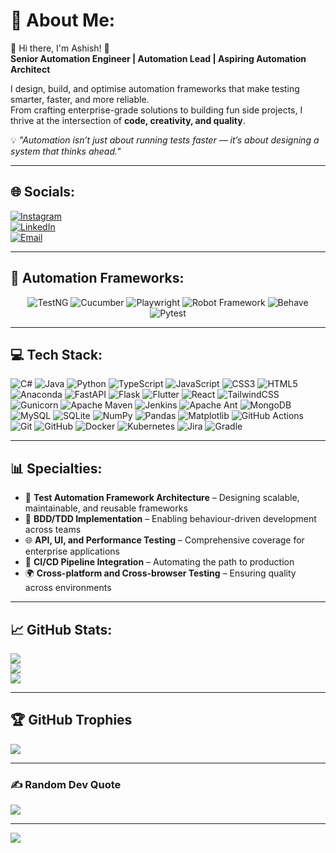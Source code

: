 # 💫 About Me:
🚀 Hi there, I'm Ashish! 👋  
**Senior Automation Engineer | Automation Lead | Aspiring Automation Architect**  

I design, build, and optimise automation frameworks that make testing smarter, faster, and more reliable.  
From crafting enterprise-grade solutions to building fun side projects, I thrive at the intersection of **code, creativity, and quality**.  

💡 *"Automation isn’t just about running tests faster — it’s about designing a system that thinks ahead."*

---

## 🌐 Socials:
[![Instagram](https://img.shields.io/badge/Instagram-%23E4405F.svg?logo=Instagram&logoColor=white)](https://instagram.com/ashish_khandelwal01)  
[![LinkedIn](https://img.shields.io/badge/LinkedIn-%230077B5.svg?logo=linkedin&logoColor=white)](https://linkedin.com/in/ashish-khandelwal-02210059)  
[![Email](https://img.shields.io/badge/Email-D14836?logo=gmail&logoColor=white)](mailto:ashishkhandelwal01@hotmail.com)  

---

## 🧩 Automation Frameworks:
<p align="center">
  <img src="https://img.shields.io/badge/TestNG-%23FF6F00.svg?style=for-the-badge&logo=java&logoColor=white" alt="TestNG"/>
  <img src="https://img.shields.io/badge/Cucumber-23D96C.svg?style=for-the-badge&logo=cucumber&logoColor=white" alt="Cucumber"/>
  <img src="https://img.shields.io/badge/Playwright-2EAD33.svg?style=for-the-badge&logo=playwright&logoColor=white" alt="Playwright"/>
  <img src="https://img.shields.io/badge/Robot_Framework-000000.svg?style=for-the-badge&logo=robot-framework&logoColor=white" alt="Robot Framework"/>
  <img src="https://img.shields.io/badge/Behave-3776AB.svg?style=for-the-badge&logo=python&logoColor=white" alt="Behave"/>
  <img src="https://img.shields.io/badge/Pytest-0A9EDC.svg?style=for-the-badge&logo=python&logoColor=white" alt="Pytest"/>
</p>

---

## 💻 Tech Stack:
![C#](https://img.shields.io/badge/c%23-%23239120.svg?style=for-the-badge&logo=csharp&logoColor=white) 
![Java](https://img.shields.io/badge/java-%23ED8B00.svg?style=for-the-badge&logo=openjdk&logoColor=white) 
![Python](https://img.shields.io/badge/python-3670A0?style=for-the-badge&logo=python&logoColor=ffdd54) 
![TypeScript](https://img.shields.io/badge/typescript-%23007ACC.svg?style=for-the-badge&logo=typescript&logoColor=white) 
![JavaScript](https://img.shields.io/badge/javascript-%23323330.svg?style=for-the-badge&logo=javascript&logoColor=%23F7DF1E) 
![CSS3](https://img.shields.io/badge/css3-%231572B6.svg?style=for-the-badge&logo=css3&logoColor=white) 
![HTML5](https://img.shields.io/badge/html5-%23E34F26.svg?style=for-the-badge&logo=html5&logoColor=white) 
![Anaconda](https://img.shields.io/badge/Anaconda-%2344A833.svg?style=for-the-badge&logo=anaconda&logoColor=white) 
![FastAPI](https://img.shields.io/badge/FastAPI-005571?style=for-the-badge&logo=fastapi) 
![Flask](https://img.shields.io/badge/flask-%23000.svg?style=for-the-badge&logo=flask&logoColor=white) 
![Flutter](https://img.shields.io/badge/Flutter-%2302569B.svg?style=for-the-badge&logo=Flutter&logoColor=white) 
![React](https://img.shields.io/badge/react-%2320232a.svg?style=for-the-badge&logo=react&logoColor=%2361DAFB) 
![TailwindCSS](https://img.shields.io/badge/tailwindcss-%2338B2AC.svg?style=for-the-badge&logo=tailwind-css&logoColor=white) 
![Gunicorn](https://img.shields.io/badge/gunicorn-%298729.svg?style=for-the-badge&logo=gunicorn&logoColor=white) 
![Apache Maven](https://img.shields.io/badge/Apache%20Maven-C71A36?style=for-the-badge&logo=Apache%20Maven&logoColor=white) 
![Jenkins](https://img.shields.io/badge/jenkins-%232C5263.svg?style=for-the-badge&logo=jenkins&logoColor=white) 
![Apache Ant](https://img.shields.io/badge/Apache%20Ant-A81C7D?style=for-the-badge&logo=Apache%20Ant&logoColor=white) 
![MongoDB](https://img.shields.io/badge/MongoDB-%234ea94b.svg?style=for-the-badge&logo=mongodb&logoColor=white) 
![MySQL](https://img.shields.io/badge/mysql-4479A1.svg?style=for-the-badge&logo=mysql&logoColor=white) 
![SQLite](https://img.shields.io/badge/sqlite-%2307405e.svg?style=for-the-badge&logo=sqlite&logoColor=white) 
![NumPy](https://img.shields.io/badge/numpy-%23013243.svg?style=for-the-badge&logo=numpy&logoColor=white) 
![Pandas](https://img.shields.io/badge/pandas-%23150458.svg?style=for-the-badge&logo=pandas&logoColor=white) 
![Matplotlib](https://img.shields.io/badge/Matplotlib-%23ffffff.svg?style=for-the-badge&logo=Matplotlib&logoColor=black) 
![GitHub Actions](https://img.shields.io/badge/github%20actions-%232671E5.svg?style=for-the-badge&logo=githubactions&logoColor=white) 
![Git](https://img.shields.io/badge/git-%23F05033.svg?style=for-the-badge&logo=git&logoColor=white) 
![GitHub](https://img.shields.io/badge/github-%23121011.svg?style=for-the-badge&logo=github&logoColor=white) 
![Docker](https://img.shields.io/badge/docker-%230db7ed.svg?style=for-the-badge&logo=docker&logoColor=white) 
![Kubernetes](https://img.shields.io/badge/kubernetes-%23326ce5.svg?style=for-the-badge&logo=kubernetes&logoColor=white) 
![Jira](https://img.shields.io/badge/jira-%230A0FFF.svg?style=for-the-badge&logo=jira&logoColor=white) 
![Gradle](https://img.shields.io/badge/Gradle-02303A.svg?style=for-the-badge&logo=Gradle&logoColor=white) 

---

## 📊 Specialties:
- 🎯 **Test Automation Framework Architecture** – Designing scalable, maintainable, and reusable frameworks  
- 🧪 **BDD/TDD Implementation** – Enabling behaviour-driven development across teams  
- 🌐 **API, UI, and Performance Testing** – Comprehensive coverage for enterprise applications  
- 🔄 **CI/CD Pipeline Integration** – Automating the path to production  
- 🌍 **Cross-platform and Cross-browser Testing** – Ensuring quality across environments  

---

## 📈 GitHub Stats:
![](https://github-readme-stats.vercel.app/api?username=ashish-khandelwal01&theme=dark&hide_border=false&include_all_commits=false&count_private=false)  
![](https://nirzak-streak-stats.vercel.app/?user=ashish-khandelwal01&theme=dark&hide_border=false)  
![](https://github-readme-stats.vercel.app/api/top-langs/?username=ashish-khandelwal01&theme=dark&hide_border=false&include_all_commits=false&count_private=false&layout=compact)

---

## 🏆 GitHub Trophies
![](https://github-profile-trophy.vercel.app/?username=ashish-khandelwal01&theme=radical&no-frame=true&no-bg=false&margin-w=4)

---

### ✍️ Random Dev Quote
![](https://quotes-github-readme.vercel.app/api?type=horizontal&theme=radical)

---

[![](https://visitcount.itsvg.in/api?id=ashish-khandelwal01&icon=0&color=0)](https://visitcount.itsvg.in)

<!-- Proudly created with GPRM ( https://gprm.itsvg.in ) -->
